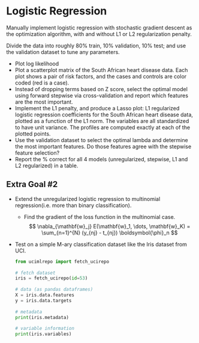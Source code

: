 # Logistic Regression

Manually implement logistic regression with stochastic gradient descent as the optimization algorithm, with and without L1 or L2 regularization penalty.

Divide the data into roughly 80% train, 10% validation, 10% test; and use the validation dataset to tune any parameters.

- Plot log likelihood
- Plot a scatterplot matrix of the South African heart disease data. Each plot shows a pair of risk factors, and the cases and controls are color coded (red is a case).
- Instead of dropping terms based on Z score, select the optimal model using forward stepwise via cross-validation and report which features are the most important.
- Implement the L1 penalty, and produce a Lasso plot: L1 regularized logistic regression coefficients for the South African heart disease data, plotted as a function of the L1 norm. The variables are all standardized to have unit variance. The profiles are computed exactly at each of the plotted points.
- Use the validation dataset to select the optimal lambda and determine the most important features. Do those features agree with the stepwise feature selection?
- Report the % correct for all 4 models (unregularized, stepwise, L1 and L2 regularized) in a table.

## Extra Goal #2

- Extend the unregularized logistic regression to multinomial regression(i.e. more than binary classification).
  - Find the gradient of the loss function in the multinomial case.
    $$
    \nabla_{\mathbf{w}_j} E(\mathbf{w}_1, \dots, \mathbf{w}_K) = \sum_{n=1}^{N} (y_{nj} - t_{nj}) \boldsymbol{\phi}_n
    $$
- Test on a simple M-ary classification dataset like the Iris dataset from UCI.

  ```python
  from ucimlrepo import fetch_ucirepo 
    
  # fetch dataset 
  iris = fetch_ucirepo(id=53) 
    
  # data (as pandas dataframes) 
  X = iris.data.features 
  y = iris.data.targets 
    
  # metadata 
  print(iris.metadata) 
    
  # variable information 
  print(iris.variables) 
  ```
